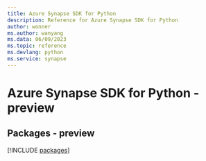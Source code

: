 ```yaml
---
title: Azure Synapse SDK for Python
description: Reference for Azure Synapse SDK for Python
author: wonner
ms.author: wanyang
ms.data: 06/09/2023
ms.topic: reference
ms.devlang: python
ms.service: synapse
---
```

# Azure Synapse SDK for Python - preview
## Packages - preview
[!INCLUDE [packages](synapse-index.md)]